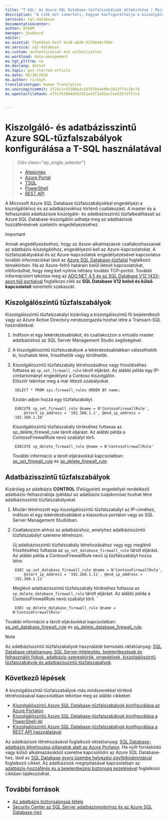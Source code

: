 ```yaml
---
title: "T-SQL: Az Azure SQL Database-tűzfalszabályok áttekintése | Microsoft Docs"
description: "A cikk azt ismerteti, hogyan konfigurálhatja a kiszolgáló- és adatbázisszintű tűzszabályokat azon IP-címek esetében, amelyek a Transact-SQL használatával férnek hozzá az Azure SQL-adatbázisokhoz."
services: sql-database
documentationcenter: 
author: BYHAM
manager: jhubbard
editor: 
ms.assetid: 71e692a1-5e2f-4a18-a6d6-527b849cf68e
ms.service: sql-database
ms.custom: authentication and authorization
ms.workload: data-management
ms.tgt_pltfrm: na
ms.devlang: dotnet
ms.topic: get-started-article
ms.date: 08/30/2016
ms.author: rickbyh
translationtype: Human Translation
ms.sourcegitcommit: 2f24c1c43300a3c5035fbb4e90c3d13f73c1bc74
ms.openlocfilehash: ef51f63984d342422ee5f2a93acfee6357df57ca


---
```

# <a name="configure-azure-sql-database-server-level-and-database-level-firewall-rules-using-t-sql"></a>Kiszolgáló- és adatbázisszintű Azure SQL-tűzfalszabályok konfigurálása a T-SQL használatával
> [!div class="op_single_selector"]
> * [Áttekintés](sql-database-firewall-configure.md)
> * [Azure Portal](sql-database-configure-firewall-settings.md)
> * [TSQL](sql-database-configure-firewall-settings-tsql.md)
> * [PowerShell](sql-database-configure-firewall-settings-powershell.md)
> * [REST API](sql-database-configure-firewall-settings-rest.md)
> 
> 

A Microsoft Azure SQL Database tűzfalszabályokkal engedélyezi a kiszolgálókhoz és az adatbázisokhoz történő csatlakozást. A master és a felhasználói adatbázisok kiszolgáló- és adatbázisszintű tűzfalbeállításait az Azure SQL Database-kiszolgálón adhatja meg az adatbázisok hozzáférésének szelektív engedélyezéséhez.

> [!IMPORTANT]
> Annak engedélyezéséhez, hogy az Azure-alkalmazások csatlakozhassanak az adatbázis-kiszolgálóhoz, engedélyezni kell az Azure-kapcsolatokat. A tűzfalszabályokkal és az Azure-kapcsolatok engedélyezésével kapcsolatos további információkat lásd az [Azure SQL Database-tűzfallal](sql-database-firewall-configure.md) foglalkozó témakörben. Ha az Azure-felhő határain belül létesít kapcsolatokat, előfordulhat, hogy meg kell nyitnia néhány további TCP-portot. További információért tekintse meg az [ADO.NET 4.5 és az SQL Database V12 1433-ason túli portjaival](sql-database-develop-direct-route-ports-adonet-v12.md) foglalkozó cikk az **SQL Database V12 belső és külső kapcsolatait** ismertető szakaszát.
> 
> 

## <a name="server-level-firewall-rules"></a>Kiszolgálószintű tűzfalszabályok
Kiszolgálószintű tűzfalszabályt kizárólag a kiszolgálószintű fő bejelentkező vagy az Azure Active Directory-rendszergazda hozhat létre a Transact-SQL használatával.

1. Indítson el egy lekérdezésablakot, és csatlakozzon a virtuális master adatbázishoz az SQL Server Management Studio segítségével.
2. A kiszolgálószintű tűzfalszabályok a lekérdezésablakban választhatók ki, hozhatók létre, frissíthetők vagy törölhetők.
3. Kiszolgálószintű tűzfalszabály létrehozásához vagy frissítéséhez futtassa az `sp_set_firewall_rule` tárolt eljárást. Az alábbi példa egy IP-címtartományt engedélyez a Contoso kiszolgálón.<br/>Először tekintse meg a már létező szabályokat.
   
        SELECT * FROM sys.firewall_rules ORDER BY name;
   
    Ezután adjon hozzá egy tűzfalszabályt.
   
        EXECUTE sp_set_firewall_rule @name = N'ContosoFirewallRule',
            @start_ip_address = '192.168.1.1', @end_ip_address = '192.168.1.10'
   
    Kiszolgálószintű tűzfalszabály törléséhez futtassa az sp_delete_firewall_rule tárolt eljárást. Az alábbi példa a ContosoFirewallRule nevű szabályt törli.
   
        EXECUTE sp_delete_firewall_rule @name = N'ContosoFirewallRule'
   
   További információ a tárolt eljárásokkal kapcsolatban: [sp_set_firewall_rule](https://msdn.microsoft.com/library/dn270017.aspx) és [sp_delete_firewall_rule](https://msdn.microsoft.com/library/dn270024.aspx).

## <a name="database-level-firewall-rules"></a>Adatbázisszintű tűzfalszabályok
Kizárólag az adatbázis **CONTROL** (Felügyelet) engedéllyel rendelkező adatbázis-felhasználója (például az adatbázis tulajdonosa) hozhat létre adatbázisszintű tűzfalszabályokat.

1. Miután létrehozott egy kiszolgálószintű tűzfalszabályt az IP-címéhez, indítson el egy lekérdezésablakot a klasszikus portálon vagy az SQL Server Management Studióban.
2. Csatlakozzon ahhoz az adatbázishoz, amelyhez adatbázisszintű tűzfalszabályt szeretne létrehozni.
   
    Új adatbázisszintű tűzfalszabály létrehozásához vagy egy meglévő frissítéséhez futtassa az `sp_set_database_firewall_rule` tárolt eljárást. Az alábbi példa a ContosoFirewallRule nevű új tűzfalszabályt hozza létre.
   
        EXEC sp_set_database_firewall_rule @name = N'ContosoFirewallRule', 
            @start_ip_address = '192.168.1.11', @end_ip_address = '192.168.1.11'
   
    Meglévő adatbázisszintű tűzfalszabály törléséhez futtassa az `sp_delete_database_firewall_rule` tárolt eljárást. Az alábbi példa a ContosoFirewallRule nevű szabályt törli.
   `
   
        EXEC sp_delete_database_firewall_rule @name = N'ContosoFirewallRule'

További információ a tárolt eljárásokkal kapcsolatban: [sp_set_database_firewall_rule](https://msdn.microsoft.com/library/dn270010.aspx) és [sp_delete_database_firewall_rule](https://msdn.microsoft.com/library/dn270030.aspx).

> [!NOTE]
> Az adatbázisszintű tűzfalszabályok használatát bemutató oktatóanyag: [SQL Database oktatóanyag: SQL Server-hitelesítés, bejelentkezések és felhasználói fiókok, adatbázis-szerepkörök, engedélyek, kiszolgálószintű tűzfalszabályok és adatbázisszintű tűzfalszabályok](sql-database-control-access-sql-authentication-get-started.md).
>


## <a name="next-steps"></a>Következő lépések
A kiszolgálószintű tűzfalszabályok más módszerekkel történő létrehozásával kapcsolatban tekintse meg az alábbi cikkeket: 

* [Kiszolgálószintű Azure SQL Database-tűzfalszabályok konfigurálása az Azure Portalon](sql-database-configure-firewall-settings.md)
* [Kiszolgálószintű Azure SQL Database-tűzfalszabályok konfigurálása a PowerShell-lel](sql-database-configure-firewall-settings-powershell.md)
* [Kiszolgálószintű Azure SQL Database-tűzfalszabályok konfigurálása a REST API használatával](sql-database-configure-firewall-settings-rest.md)

Az adatbázisok létrehozásával foglalkozó oktatóanyag: [SQL Database-adatbázis létrehozása pillanatok alatt az Azure Portalon](sql-database-get-started.md).
Ha nyílt forráskódú vagy külső alkalmazásokból szeretne kapcsolódni az Azure SQL Database-hez, lásd az [SQL Database gyors üzembe helyezési ügyfélkódmintáival](https://msdn.microsoft.com/library/azure/ee336282.aspx) foglalkozó cikket.
Az adatbázisok megnyitásával kapcsolatban az [adatbázis-hozzáférés és a bejelentkezési biztonság kezelésével](https://msdn.microsoft.com/library/azure/ee336235.aspx) foglalkozó cikkben tájékozódhat.

## <a name="additional-resources"></a>További források
* [Az adatbázis biztonságossá tétele](sql-database-security-overview.md)
* [Security Center az SQL Server adatbázismotorhoz és az Azure SQL Database-hez](https://msdn.microsoft.com/library/bb510589)




<!--HONumber=Jan17_HO3-->


